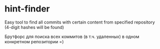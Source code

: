 # hint-finder
Easy tool to find all commits with certain content from specified repository (4-digit hashes will be found)

Брутфорс для поиска всех коммитов (в т.ч. удаленных) в одном конкретном репозитории =)
